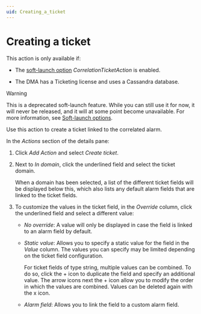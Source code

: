 ```yaml
---
uid: Creating_a_ticket
---
```


# Creating a ticket

This action is only available if:

- The [soft-launch option](xref:SoftLaunchOptions) *CorrelationTicketAction* is enabled.

- The DMA has a Ticketing license and uses a Cassandra database.

> [!WARNING]
> This is a deprecated soft-launch feature. While you can still use it for now, it will never be released, and it will at some point become unavailable. For more information, see [Soft-launch options](xref:SoftLaunchOptions).

Use this action to create a ticket linked to the correlated alarm.

In the *Actions* section of the details pane:

1. Click *Add Action* and select *Create ticket*.

1. Next to *In domain*, click the underlined field and select the ticket domain.

   When a domain has been selected, a list of the different ticket fields will be displayed below this, which also lists any default alarm fields that are linked to the ticket fields.

1. To customize the values in the ticket field, in the *Override* column, click the underlined field and select a different value:

   - *No override*: A value will only be displayed in case the field is linked to an alarm field by default.

   - *Static value*: Allows you to specify a static value for the field in the *Value* column. The values you can specify may be limited depending on the ticket field configuration.

     For ticket fields of type string, multiple values can be combined. To do so, click the + icon to duplicate the field and specify an additional value. The arrow icons next the + icon allow you to modify the order in which the values are combined. Values can be deleted again with the x icon.

   - *Alarm field*: Allows you to link the field to a custom alarm field.
